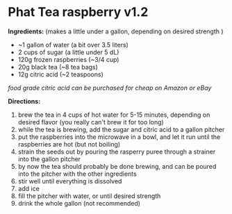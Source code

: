 # Phat Tea raspberry v1.2

**Ingredients:** (makes a little under a gallon, depending on desired strength )

* ~1 gallon of water (a bit over 3.5
liters)
* 2 cups of sugar (a little under
5 dL)
* 120g frozen raspberries
(~3/4 cup)
* 20g black tea (~8 tea bags)
* 12g citric acid (~2 teaspoons)

 _food grade citric acid can be
purchased for cheap on Amazon
or eBay_

**Directions:**

  1. brew the tea in 4 cups of hot water for 5-15 minutes, depending on desired flavor (you really can't brew it for too long)
  2. while the tea is brewing, add the sugar and citric acid to a gallon pitcher
  3. put the raspberries into the microwave in a bowl, and let it run until the raspberries are hot (but not boiling)
  4. strain the seeds out by pouring the rasperry puree through a strainer into the gallon pitcher
  5. by now the tea should probably be done brewing, and can be poured into the pitcher with the other ingredients
  6. stir well until everything is dissolved
  7. add ice
  8. fill the pitcher with water, or until desired strength
  9. drink the whole gallon (not recommended)
